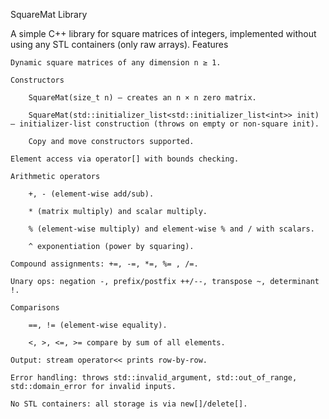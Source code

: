 SquareMat Library

A simple C++ library for square matrices of integers, implemented without using any STL containers (only raw arrays).
Features

    Dynamic square matrices of any dimension n ≥ 1.

    Constructors

        SquareMat(size_t n) — creates an n × n zero matrix.

        SquareMat(std::initializer_list<std::initializer_list<int>> init) — initializer-list construction (throws on empty or non-square init).

        Copy and move constructors supported.

    Element access via operator[] with bounds checking.

    Arithmetic operators

        +, - (element-wise add/sub).

        * (matrix multiply) and scalar multiply.

        % (element-wise multiply) and element-wise % and / with scalars.

        ^ exponentiation (power by squaring).

    Compound assignments: +=, -=, *=, %= , /=.

    Unary ops: negation -, prefix/postfix ++/--, transpose ~, determinant !.

    Comparisons

        ==, != (element-wise equality).

        <, >, <=, >= compare by sum of all elements.

    Output: stream operator<< prints row-by-row.

    Error handling: throws std::invalid_argument, std::out_of_range, std::domain_error for invalid inputs.

    No STL containers: all storage is via new[]/delete[].
